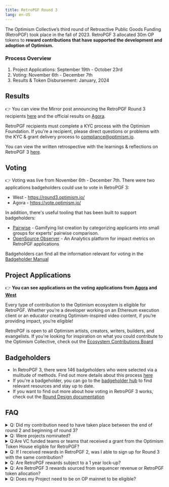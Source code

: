 ```yaml
---
title: RetroPGF Round 3
lang: en-US
---
```


The Optimism Collective’s third round of Retroactive Public Goods Funding (RetroPGF) took place in the fall of 2023. RetroPGF 3 allocated 30m OP tokens to **reward contributions that have supported the development and adoption of Optimism.** 


### Process Overview
1. Project Applications: September 19th - October 23rd
2. Voting: November 6th - December 7th
3. Results & Token Disbursement: January, 2024

## Results
👉 You can view the Mirror post announcing the RetroPGF Round 3 recipients [here](https://optimism.mirror.xyz/37Bgum6MfTJWDuE41CH9RXSH5KBm_RCL5zsSFeRZl4E) and the official results on [Agora](https://vote.optimism.io/retropgf/3).

RetroPGF recipients must complete a KYC process with the Optimism Foundation. If you're a recipient, please direct questions or problems with the KYC & grant delivery process to compliance@optimism.io.

You can view the written retrospective with the learnings & reflections on RetroPGF 3 [here](https://optimism.mirror.xyz/Bbu5M1mTNV2Z637QxOiF7Qt7R9hy6nxghbZiFbtZOBA). 

## Voting
👉 Voting was live from November 6th - December 7th. There were two applications badgeholders could use to vote in RetroPGF 3:
- West - https://round3.optimism.io/
- Agora - https://vote.optimism.io/

In addition, there's useful tooling that has been built to support badgeholders:
- [Pairwise](https://www.pairwise.vote/) - Gamifying list creation by categorizing applicants into small groups for experts' pairwise comparison.
- [OpenSource Observer](https://www.opensource.observer/) - An Analytics platform for impact metrics on RetroPGF applications

Badgeholders can find all the information relevant for voting in the [Badgeholder Manual ](https://www.optimism.io/badgeholder-manual) 

## Project Applications

👉 **You can see applications on the voting applications from [Agora](https://vote.optimism.io/retropgf/3) and [West](https://round3.optimism.io/)** 

Every type of contribution to the Optimism ecosystem is eligible for RetroPGF. Whether you’re a developer working on an Ethereum execution client or an educator creating Optimism-inspired video content, if you’re providing impact, you’re eligible! 

RetroPGF is open to all Optimism artists, creators, writers, builders, and evangelists.
If you're looking for inspiration on what you could contribute to the Optimism Collective, check out the [Ecosystem Contributions Board](https://github.com/ethereum-optimism/ecosystem-contributions)

## Badgeholders 
- In RetroPGF 3, there were 146 badgeholders who were selected via a mulitude of methods. Find out more details about this process [here](https://gov.optimism.io/t/retropgf-3-voting-badge-distribution-results/7001)
- If you're a badgeholder, you can go to the [badgeholder hub](https://plaid-cement-e44.notion.site/Badgeholder-hub-6a35e12d876048868e4ae264dbadd076?pvs=4) to find relevant resources and stay up to date.
- If you want to find out more about how voting in RetroPGF 3 works, check out the [Round Design documentation](https://gov.optimism.io/t/retropgf-3-round-design/6802)


## FAQ
<details>
  <summary> Q: Did my contribution need to have taken place between the end of round 2 and beginning of round 3?
 </summary>
A: No, all contributions that have supported the development and adoption of Optimism are considered, no matter when they took place.
</details>

<details>
  <summary> Q: Were projects nominated?
 </summary>
A: There was no nomination process, instead projects directly applied for RetroPGF 3.
</details>

<details>
  <summary>Q:Are VC funded teams or teams that received a grant from the Optimism Token House eligible for RetroPGF?
 </summary>
Yes, both VC funded teams as well as teams that received a grant from the Token House are eligble. Badgeholders uphold the principle of "impact = profit", where individuals should receive profit equal to the impact they provided to the Optimism Collective.    
</details>

<details>
  <summary>Q: If I received rewards in RetroPGF 2, was I able to sign up for Round 3 with the same contribution? 
 </summary>
Yes, you were able to apply again with the same contribution. We asked that you include the rewards you received in Round 2 in your "Grants and Funding" section of your application. 
</details>


<details>
  <summary>Q: Are RetroPGF rewards subject to a 1 year lock-up?
 </summary>
No, RetroPGF rewards are not subject to a 1 year lock-up. After the round concludes, projects will need to complete a KYC process with the Optimism Foundation and will then gradually receive their RetroPGF rewards over a 90 day period. 
</details>

<details>
  <summary>Q: Are RetroPGF 3 rewards sourced from sequencer revenue or RetroPGF token allocation?
 </summary>
Round 3 rewards are sourced from the [RetroPGF token allocation](https://community.optimism.io/docs/governance/allocations/). Future rounds of RetroPGF may allocate surplus protocol revenue.  
</details>

<details>
  <summary>Q: Does my Project need to be on OP mainnet to be eligible? 
 </summary>
    No, your project does not need to be on OP mainnet. As long as you’re providing impact to the Optimism Collective, you are eligible for RetroPGF!
</details>
